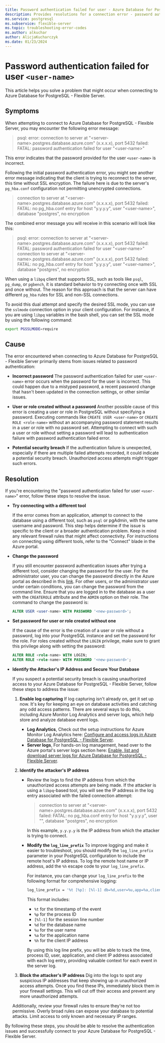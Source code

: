 ```yaml
---
title: Password authentication failed for user - Azure Database for PostgreSQL - Flexible Server
description: Provides resolutions for a connection error - password authentication failed for user `<user-name>`.
ms.service: postgresql
ms.subservice: flexible-server
ms.topic: troubleshooting-error-codes
ms.author: alkuchar
author: AlicjaKucharczyk
ms.date: 01/23/2024
---
```


# Password authentication failed for user `<user-name>`
This article helps you solve a problem that might occur when connecting to Azure Database for PostgreSQL - Flexible Server.


## Symptoms
When attempting to connect to Azure Database for PostgreSQL - Flexible Server, you may encounter the following error message:

> psql: error: connection to server at "\<server-name\>.postgres.database.azure.com" (x.x.x.x), port 5432 failed: FATAL:  password authentication failed for user "\<user-name\>"

This error indicates that the password provided for the user `<user-name>` is incorrect.

Following the initial password authentication error, you might see another error message indicating that the client is trying to reconnect to the server, this time without SSL encryption. The failure here is due to the server's `pg_hba.conf` configuration not permitting unencrypted connections.


> connection to server at "\<server-name\>.postgres.database.azure.com" (x.x.x.x), port 5432 failed: FATAL:  no pg_hba.conf entry for host "y.y.y.y", user "\<user-name\>", database "postgres", no encryption


The combined error message you will receive in this scenario will look like this:


> psql: error: connection to server at "\<server-name\>.postgres.database.azure.com" (x.x.x.x), port 5432 failed: FATAL:  password authentication failed for user "\<user-name\>"
connection to server at "\<server-name\>.postgres.database.azure.com" (x.x.x.x), port 5432 failed: FATAL:  no pg_hba.conf entry for host "y.y.y.y", user "\<user-name\>", database "postgres", no encryption


When using a `libpq` client that supports SSL, such as tools like `psql`, `pg_dump`, or `pgbench`, it is standard behavior to try connecting once with SSL and once without. The reason for this approach is that the server can have different `pg_hba` rules for SSL and non-SSL connections.

To avoid this dual attempt and specify the desired SSL mode, you can use the `sslmode` connection option in your client configuration. For instance, if you are using `libpq` variables in the bash shell, you can set the SSL mode by using the following command:

```bash
export PGSSLMODE=require
```


## Cause
The error encountered when connecting to Azure Database for PostgreSQL - Flexible Server primarily stems from issues related to password authentication:

* **Incorrect password**
The password authentication failed for user `<user-name>` error occurs when the password for the user is incorrect. This could happen due to a mistyped password, a recent password change that hasn't been updated in the connection settings, or other similar issues.

* **User or role created without a password**
Another possible cause of this error is creating a user or role in PostgreSQL without specifying a password. Executing commands like `CREATE USER <user-name>` or `CREATE ROLE <role-name>` without an accompanying password statement results in a user or role with no password set. Attempting to connect with such a user or role without setting a password will lead to authentication failure with password authentication failed error.

* **Potential security breach**
If the authentication failure is unexpected, especially if there are multiple failed attempts recorded, it could indicate a potential security breach. Unauthorized access attempts might trigger such errors. 

## Resolution
If you're encountering the "password authentication failed for user `<user-name>`" error, follow these steps to resolve the issue.

* **Try connecting with a different tool**

  If the error comes from an application, attempt to connect to the database using a different tool, such as `psql` or pgAdmin, with the same username and password. This step helps determine if the issue is specific to the client or a broader authentication problem. Keep in mind any relevant firewall rules that might affect connectivity. For instructions on connecting using different tools, refer to the "Connect" blade in the Azure portal.

* **Change the password**

  If you still encounter password authentication issues after trying a different tool, consider changing the password for the user. For the administrator user, you can change the password directly in the Azure portal as described in this [link](how-to-manage-server-portal.md#reset-admin-password). For other users, or the administrator user under certain conditions, you can change the password from the command line. Ensure that you are logged in to the database as a user with the `CREATEROLE` attribute and the `ADMIN` option on their role. The command to change the password is:

  ```sql
  ALTER USER <user-name> WITH PASSWORD '<new-password>';
  ```

* **Set password for user or role created without one**

  If the cause of the error is the creation of a user or role without a password, log into your PostgreSQL instance and set the password for the role. For roles created without the `LOGIN` privilege, make sure to grant this privilege along with setting the password:

  ```sql
  ALTER ROLE <role-name> WITH LOGIN;
  ALTER ROLE <role-name> WITH PASSWORD '<new-password>';
  ```
  
* **Identify the Attacker's IP Address and Secure Your Database**

  If you suspect a potential security breach is causing unauthorized access to your Azure Database for PostgreSQL - Flexible Server, follow these steps to address the issue:

    1. **Enable log capturing**
    If log capturing isn't already on, get it set up now. It's key for keeping an eye on database activities and catching any odd access patterns. There are several ways to do this, including Azure Monitor Log Analytics and server logs, which help store and analyze database event logs.
       * **Log Analytics**, Check out the setup instructions for Azure Monitor Log Analytics here: [Configure and access logs in Azure Database for PostgreSQL - Flexible Server](how-to-configure-and-access-logs.md).
       * **Server logs**, For hands-on log management, head over to the Azure portal's server logs section here: [Enable, list and download server logs for Azure Database for PostgreSQL - Flexible Server](how-to-server-logs-portal.md).

    2. **Identify the attacker's IP address**
       * Review the logs to find the IP address from which the unauthorized access attempts are being made. If the attacker is using a `libpq`-based tool, you will see the IP address in the log entry associated with the failed connection attempt:
         > connection to server at "\<server-name\>.postgres.database.azure.com" (x.x.x.x), port 5432 failed: FATAL: no pg_hba.conf entry for host "y.y.y.y", user "", database "postgres", no encryption
      
            In this example, `y.y.y.y` is the IP address from which the attacker is trying to connect.

       * **Modify the `log_line_prefix`**
       To improve logging and make it easier to troubleshoot, you should modify the `log_line_prefix` parameter in your PostgreSQL configuration to include the remote host's IP address. To log the remote host name or IP address, add the `%h` escape code to your `log_line_prefix`.
            
         For instance, you can change your `log_line_prefix` to the following format for comprehensive logging:

          ```bash
          log_line_prefix = '%t [%p]: [%l-1] db=%d,user=%u,app=%a,client=%h '
          ```
      
          This format includes:
      
          * `%t` for the timestamp of the event
          * `%p` for the process ID
          * `[%l-1]` for the session line number
          * `%d` for the database name
          * `%u` for the user name
          * `%a` for the application name
          * `%h` for the client IP address
         
      
          By using this log line prefix, you will be able to track the time, process ID, user, application, and client IP address associated with each log entry, providing valuable context for each event in the server log.

    3. **Block the attacker's IP address**
    Dig into the logs to spot any suspicious IP addresses that keep showing up in unauthorized access attempts. Once you find these IPs, immediately block them in your firewall settings. This will cut off their access and prevent any more unauthorized attempts.

    Additionally, review your firewall rules to ensure they're not too permissive. Overly broad rules can expose your database to potential attacks. Limit access to only known and necessary IP ranges.
  


By following these steps, you should be able to resolve the authentication issues and successfully connect to your Azure Database for PostgreSQL - Flexible Server.







